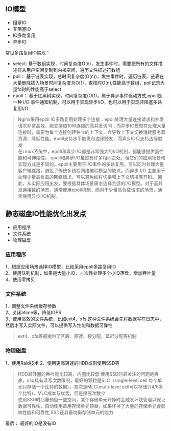 ## IO模型  
- 阻塞IO  
- 非阻塞IO  
- IO多路复用  
- 异步IO  

常见多路复用IO实现：  
- select: 基于数组实现，时间复杂度O(n)，发生事件时，需要把所有的文件描述符从用户空间复制到内核空间，遍历文件描述符数组
- poll： 基于链表实现，总时间复杂度(O(n))，发生事件时，遍历链表。链表在大量删除插入场景时间复杂度为O(1)，查找时O(n),性能高于数组，poll记录大量fd时的性能高于select
- epoll： 基于红黑树实现，时间复杂度(O(1)，属于异步事件驱动方式,epoll是一种 I/O 事件通知机制，可以用于实现异步I/O，也可以用于实现非阻塞多路复用I/O

> Nginx采用epoll IO多路复用处理多个连接：epoll处理大量连接请求和并发请求非常高效，能支持超10W连接的高并发访问；而异步IO模型在处理大量连接时，需要为每个连接创建独立的上下文，会导致上下文切换消耗服务器资源、降低性能。epoll支持水平触发和边缘触发，而异步IO只支持边缘触发  
> 在Linux系统中，epoll和异步I/O都是非常强大的I/O机制，都能够提供高性能和可伸缩性。 epoll和异步I/O虽然有许多相同之处，但它们的应用场景和实现方式是不同的。epoll主要用于I/O事件的多路复用，可以同时处理大量客户端连接，避免了传统多线程网络编程模型的缺点。而异步 I/O 主要用于处理少量高负载的网络请求，可以避免线程切换和上下文切换等开销。 因此，从实际应用出发，要根据具体场景需求选择合适的I/O模型。对于高并发连接数的场景，通常使用epoll机制，而对于少量高负载请求的场景，通常使用异步I/O机制。  


## 静态磁盘IO性能优化出发点
- 应用程序
- 文件系统
- 物理磁盘

### 应用程序
1、根据应用场景选择IO模型，比如采用epoll多路复用IO  
2、使用队列机制，如果是大量小IO，一次性处理多个小IO落盘，增加吞吐量  
3、使用零拷贝  
### 文件系统
1、调整文件系统缓存参数  
2、关闭atime等，降低IOPS  
3、使用高效的文件系统，比如ext4、xfs,这种文件系统会先将数据写在日志中，然后才写入实际文件，可以提供写入性能和数据可靠性  
> ext4、xfs等都提供了区段、预读、预分配、延迟分配等机制  
### 物理磁盘   
1、使用Raid技术
2、使用更高转速的HDD或则使用SSD等  
> HDD最外圈的吞吐量比较高，内圈比较低
> 使用SSD时最关注的问题是寿命，ssd具有读写次数限制，最好的颗粒是SLC（single-level cell 每个单元只存储一个比特的数据），其次是MLC(multi-level cell可以存储2/4/8多个比特)，MLC成本与优势，但是擦写次数少  
> 使用SSD时尽量预留一些空间，某个存储单元坏掉时会触发坏块管理以保证数据可靠性，自动使用备用存储单元顶替，如果坏掉了大量的存储单元会影响性能和可靠性,SSD还具备均衡存储单元的能力
  
最后： 最好的IO是没有IO